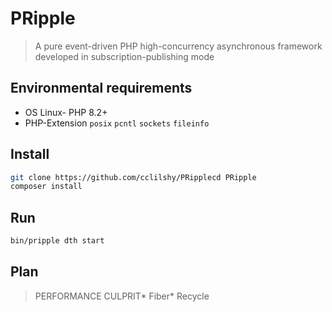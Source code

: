 # PRipple
> A pure event-driven PHP high-concurrency asynchronous framework developed in subscription-publishing mode

## Environmental requirements
- OS Linux- PHP 8.2+
- PHP-Extension `posix` `pcntl` `sockets` `fileinfo`

## Install
```bash
git clone https://github.com/cclilshy/PRipplecd PRipple
composer install
```

## Run
```bash
bin/pripple dth start
```

## Plan
> PERFORMANCE CULPRIT* Fiber* Recycle